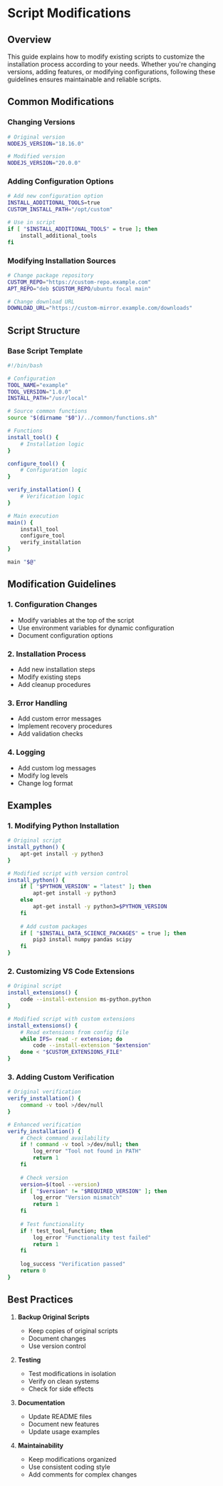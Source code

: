 # Script Modifications

## Overview

This guide explains how to modify existing scripts to customize the installation process according to your needs. Whether you're changing versions, adding features, or modifying configurations, following these guidelines ensures maintainable and reliable scripts.

## Common Modifications

### Changing Versions
```bash
# Original version
NODEJS_VERSION="18.16.0"

# Modified version
NODEJS_VERSION="20.0.0"
```

### Adding Configuration Options
```bash
# Add new configuration option
INSTALL_ADDITIONAL_TOOLS=true
CUSTOM_INSTALL_PATH="/opt/custom"

# Use in script
if [ "$INSTALL_ADDITIONAL_TOOLS" = true ]; then
    install_additional_tools
fi
```

### Modifying Installation Sources
```bash
# Change package repository
CUSTOM_REPO="https://custom-repo.example.com"
APT_REPO="deb $CUSTOM_REPO/ubuntu focal main"

# Change download URL
DOWNLOAD_URL="https://custom-mirror.example.com/downloads"
```

## Script Structure

### Base Script Template
```bash
#!/bin/bash

# Configuration
TOOL_NAME="example"
TOOL_VERSION="1.0.0"
INSTALL_PATH="/usr/local"

# Source common functions
source "$(dirname "$0")/../common/functions.sh"

# Functions
install_tool() {
    # Installation logic
}

configure_tool() {
    # Configuration logic
}

verify_installation() {
    # Verification logic
}

# Main execution
main() {
    install_tool
    configure_tool
    verify_installation
}

main "$@"
```

## Modification Guidelines

### 1. Configuration Changes
- Modify variables at the top of the script
- Use environment variables for dynamic configuration
- Document configuration options

### 2. Installation Process
- Add new installation steps
- Modify existing steps
- Add cleanup procedures

### 3. Error Handling
- Add custom error messages
- Implement recovery procedures
- Add validation checks

### 4. Logging
- Add custom log messages
- Modify log levels
- Change log format

## Examples

### 1. Modifying Python Installation
```bash
# Original script
install_python() {
    apt-get install -y python3
}

# Modified script with version control
install_python() {
    if [ "$PYTHON_VERSION" = "latest" ]; then
        apt-get install -y python3
    else
        apt-get install -y python3=$PYTHON_VERSION
    fi
    
    # Add custom packages
    if [ "$INSTALL_DATA_SCIENCE_PACKAGES" = true ]; then
        pip3 install numpy pandas scipy
    fi
}
```

### 2. Customizing VS Code Extensions
```bash
# Original script
install_extensions() {
    code --install-extension ms-python.python
}

# Modified script with custom extensions
install_extensions() {
    # Read extensions from config file
    while IFS= read -r extension; do
        code --install-extension "$extension"
    done < "$CUSTOM_EXTENSIONS_FILE"
}
```

### 3. Adding Custom Verification
```bash
# Original verification
verify_installation() {
    command -v tool >/dev/null
}

# Enhanced verification
verify_installation() {
    # Check command availability
    if ! command -v tool >/dev/null; then
        log_error "Tool not found in PATH"
        return 1
    fi
    
    # Check version
    version=$(tool --version)
    if [ "$version" != "$REQUIRED_VERSION" ]; then
        log_error "Version mismatch"
        return 1
    fi
    
    # Test functionality
    if ! test_tool_function; then
        log_error "Functionality test failed"
        return 1
    fi
    
    log_success "Verification passed"
    return 0
}
```

## Best Practices

1. **Backup Original Scripts**
   - Keep copies of original scripts
   - Document changes
   - Use version control

2. **Testing**
   - Test modifications in isolation
   - Verify on clean systems
   - Check for side effects

3. **Documentation**
   - Update README files
   - Document new features
   - Update usage examples

4. **Maintainability**
   - Keep modifications organized
   - Use consistent coding style
   - Add comments for complex changes